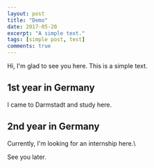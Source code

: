 ```yaml
---
layout: post
title: "Demo"
date: 2017-05-20
excerpt: "A simple text."
tags: [simple post, test]
comments: true
---
```


Hi, I'm glad to see you here. This is a simple text.

## 1st year in Germany

I came to Darmstadt and study here.

## 2nd year in Germany

Currently, I'm looking for an internship here.\\

See you later.
